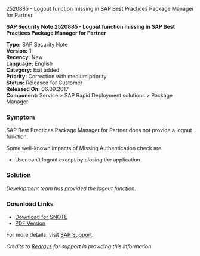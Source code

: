 2520885 - Logout function missing in SAP Best Practices Package Manager for Partner

**SAP Security Note 2520885 - Logout function missing in SAP Best Practices Package Manager for Partner**

**Type:** SAP Security Note  
**Version:** 1  
**Recency:** New  
**Language:** English  
**Category:** Exit added  
**Priority:** Correction with medium priority  
**Status:** Released for Customer  
**Released On:** 06.09.2017  
**Component:** Service > SAP Rapid Deployment solutions > Package Manager

### Symptom
SAP Best Practices Package Manager for Partner does not provide a logout function.

Some well-known impacts of Missing Authentication check are:
- User can't logout except by closing the application

### Solution
*Development team has provided the logout function.*

### Download Links
- [Download for SNOTE](https://notesdownloads.sap.com/note/0040000019610052017)
- [PDF Version](https://userapps.support.sap.com/sap/support/sfm/notes/print/0002520885?language=en-US&token=50F69DC52ADB77091610538D3F897595)

For more details, visit [SAP Support](https://me.sap.com/sap/support/notes/view?id=2520885).

*Credits to [Redrays](https://redrays.io) for support in providing this information.*